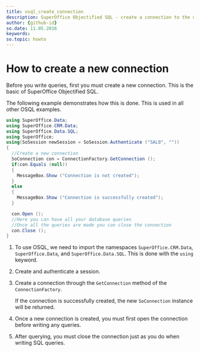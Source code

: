 ```yaml
---
title: osql_create_connection
description: SuperOffice Objectified SQL - create a connection to the database
author: {github-id}
so.date: 11.05.2016
keywords:
so.topic: howto
---
```


# How to create a new connection

Before you write queries, first you must create a new connection. This is the basic of SuperOffice Objectified SQL.

The following example demonstrates how this is done. This is used in all other OSQL examples.

```csharp
using SuperOffice.Data;
using SuperOffice.CRM.Data;
using SuperOffice.Data.SQL;
using SuperOffice;
using(SoSession newSession = SoSession.Authenticate ("SAL0", ""))
{
  //Create a new connection
  SoConnection con = ConnectionFactory.GetConnection ();
  if(con.Equals (null))
  {
    MessageBox.Show ("Connection is not created");
  }
  else
  {
    MessageBox.Show ("Connection is successfully created");
  }

  con.Open ();
  //Here you can have all your database queries
  //Once all the queries are made you can close the connection
  con.Close ();
}
```

1. To use OSQL, we need to import the namespaces `SuperOffice.CRM.Data`, `SuperOffice.Data`, and `SuperOffice.Data.SQL`. This is done with the `using` keyword.

2. Create and authenticate a session.

3. Create a connection through the `GetConnection` method of the `ConnectionFactory`.

    If the connection is successfully created, the new `SoConnection` instance will be returned.

4. Once a new connection is created, you must first open the connection before writing any queries.

5. After querying, you must close the connection just as you do when writing SQL queries.
